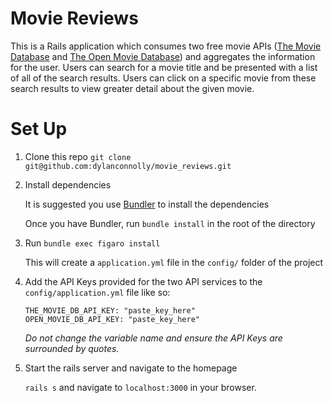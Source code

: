 # Movie Reviews

This is a Rails application which consumes two free movie APIs  ([The Movie Database](https://www.themoviedb.org/) and [The Open Movie Database](http://www.omdbapi.com/)) and aggregates the information for the user. Users can search for a movie title and be presented with a list of all of the search results. Users can click on a specific movie from these search results to view greater detail about the given movie.


# Set Up

1. Clone this repo `git clone git@github.com:dylanconnolly/movie_reviews.git`
1. Install dependencies

   It is suggested you use [Bundler](https://bundler.io/) to install the dependencies
   
   Once you have Bundler, run `bundle install` in the root of the directory
  
1. Run `bundle exec figaro install`

   This will create a `application.yml` file in the `config/` folder of the project

1. Add the API Keys provided for the two API services to the `config/application.yml` file like so:

    ```
    THE_MOVIE_DB_API_KEY: "paste_key_here"
    OPEN_MOVIE_DB_API_KEY: "paste_key_here"
    ```
    *Do not change the variable name and ensure the API Keys are surrounded by quotes.*
  
1. Start the rails server and navigate to the homepage

   `rails s` and navigate to `localhost:3000` in your browser.




